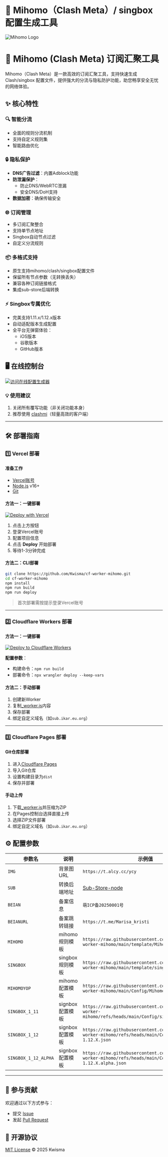 # 🧰 Mihomo（Clash Meta）/ singbox 配置生成工具

![Mihomo Logo](./icon/icon.png)

# 🚀 Mihomo (Clash Meta) 订阅汇聚工具

Mihomo（Clash Meta）是一款高效的订阅汇聚工具，支持快速生成 Clash/singbox 配置文件，提供强大的分流与隐私防护功能，助您畅享安全无忧的网络体验。

## ✨ 核心特性

### 🔍 智能分流
- 全面的规则分流机制
- 支持自定义规则集
- 智能路由优化

### 🔒 隐私保护
- **DNS广告过滤**：内置Adblock功能
- **防泄漏保护**：
  - 防止DNS/WebRTC泄漏
  - 安全DNS/DoH支持
- **数据加密**：确保传输安全

### 🌐 订阅管理
- 多订阅汇聚整合
- 支持单节点地址
- Singbox自动节点过滤
- 自定义分流规则

### 📦 多格式支持
- 原生支持mihomo/clash/singbox配置文件
- 保留所有节点参数（无转换丢失）
- 兼容各种订阅链接格式
- 集成sub-store后端转换

### ⚡ Singbox专属优化
- 完美支持1.11.x/1.12.x版本
- 自动适配版本生成配置
- 全平台无弹窗体验：
  - iOS版本
  - 谷歌版本
  - GitHub版本

## 🖥 在线控制台

[![访问在线配置生成器](https://img.shields.io/badge/访问在线配置生成器-sub.ikar.eu.org-blue?style=for-the-badge)](https://sub.ikar.eu.org)

### 💡 使用建议
1. 关闭所有覆写功能（非关闭功能本身）
2. 推荐使用 [clashmi](https://github.com/KaringX/clashmi/releases)（轻量高效的客户端）
---

## 🛠 部署指南

### 1️⃣ Vercel 部署

#### 准备工作
- [Vercel账号](https://vercel.com/signup)
- [Node.js](https://nodejs.org/) v16+
- [Git](https://git-scm.com/)

#### 方法一：一键部署
[![Deploy with Vercel](https://vercel.com/button)](https://vercel.com/import/project?template=https://github.com/Kwisma/cf-worker-mihomo)

1. 点击上方按钮
2. 登录Vercel账号
3. 配置项目信息
4. 点击 **Deploy** 开始部署
5. 等待1-3分钟完成

#### 方法二：CLI部署
```bash
git clone https://github.com/Kwisma/cf-worker-mihomo.git
cd cf-worker-mihomo
npm install
npm run build
npm run deploy
```
> 首次部署需按提示登录Vercel账号

---

### 2️⃣ Cloudflare Workers 部署

#### 方法一：一键部署
[![Deploy to Cloudflare Workers](https://deploy.workers.cloudflare.com/button)](https://deploy.workers.cloudflare.com/?url=https://github.com/Kwisma/cf-worker-mihomo)

**配置参数**：
- 构建命令：`npm run build`
- 部署命令：`npx wrangler deploy --keep-vars`

#### 方法二：手动部署
1. 创建新Worker
2. 复制[_worker.js](./dist/_worker.js)内容
3. 保存部署
4. 绑定自定义域名（如`sub.ikar.eu.org`）

---

### 3️⃣ Cloudflare Pages 部署

#### Git仓库部署
1. 进入[Cloudflare Pages](https://dash.cloudflare.com/?to=/:account/pages)
2. 导入Git仓库
3. 设置构建目录为`dist`
4. 保存并部署

#### 手动上传
1. 下载[_worker.js](./dist/_worker.js)并压缩为ZIP
2. 在Pages控制台选择直接上传
3. 选择ZIP文件部署
4. 绑定自定义域名（如`sub.ikar.eu.org`）

## ⚙️ 配置参数
| 参数名       | 说明               | 示例值                                                          |
|--------------|--------------------|---------------------------------------------------------------|
| `IMG`        | 背景图 URL         | `https://t.alcy.cc/ycy`                                       |
| `SUB`        | 转换后端地址        | [Sub-Store-node](https://github.com/Kwisma/Sub-Store-node)    |
| `BEIAN`      | 备案信息           | `萌ICP备20250001号`                                            |
| `BEIANURL`   | 备案跳转链接       | `https://t.me/Marisa_kristi`                                  |
| `MIHOMO`     | mihomo规则模板     | `https://raw.githubusercontent.com/Kwisma/cf-worker-mihomo/main/template/Mihomo_default.yaml` |
| `SINGBOX`     | singbox规则模板   | `https://raw.githubusercontent.com/Kwisma/cf-worker-mihomo/main/template/singbox_default.yaml` |
| `MIHOMOYOP`    | mihomo配置模板  | `https://raw.githubusercontent.com/Kwisma/cf-worker-mihomo/main/Config/Mihomo_lite.yaml` |
| `SINGBOX_1_11` | signbox配置模板 | `https://raw.githubusercontent.com/Kwisma/cf-worker-mihomo/refs/heads/main/Config/singbox_1.11.X.json` |
| `SINGBOX_1_12` | signbox配置模板 | `https://raw.githubusercontent.com/Kwisma/cf-worker-mihomo/refs/heads/main/Config/singbox-1.12.X.json` |
| `SINGBOX_1_12_ALPHA` | signbox配置模板 | `https://raw.githubusercontent.com/Kwisma/cf-worker-mihomo/refs/heads/main/Config/singbox-1.12.X.alpha.json` |
---

## 🤝 参与贡献
欢迎通过以下方式参与：
- 提交 [Issue](https://github.com/Kwisma/cf-worker-mihomo/issues)
- 发起 [Pull Request](https://github.com/Kwisma/cf-worker-mihomo/pulls)

## 📜 开源协议
[MIT License](LICENSE) © 2025 Kwisma
